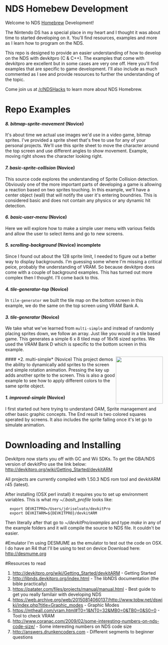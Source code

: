 # NDS Homebew Development
Welcome to NDS [Homebrew](https://en.wikipedia.org/wiki/Nintendo_DS_homebrew) Development!

The Nintendo DS has a special place in my heart and I thought it was about time to started developing on it. You'll find resources, examples and more as I learn how to program on the NDS.

This repo is designed to provide an easier understanding of how to develop on the NDS with devkitpro (C & C++). The examples that come with devkitpro are excellent but in some cases are very one off. Here you'll find examples that are specific to game development. I'll also include as much commented as I see and provide resources to further the understanding of the topic.

Come join us at [/r/NDSHacks](https://www.reddit.com/r/NDSHacks/) to learn more about NDS Homebrew.

# Repo Examples

#### *8. bitmap-sprite-movement* (Novice)
It's about time we actual use images we'd use in a video game, bitmap sprites. I've provided a sprite sheet that's free to use for any of your personal projects. We'll use this sprite sheet to move the character around the top screen and use different angles to show movement. Example, moving right shows the character looking right.

#### *7. basic-sprite-collision* (Novice)
This source code explores the understanding of Sprite Collision detection. Obviously one of the more important parts of developing a game is allowing a reaction based on two sprites touching. In this example, we'll have a center object (wall) that will notify the user it's entering boundries.
This is considered basic and does not contain any physics or any dynamic hit detection.

#### *6. basic-user-menu* (Novice)
Here we will explore how to make a simple user menu with various fields and allow the user to select items and go to new screens.

#### *5. scrolling-background* (Novice) incomplete
Since I found out about the 128 sprite limit, I needed to figure out a better way to display backgrounds. I'm guessing some where I'm missing a critical peice, probably the understanding of VRAM. So because devkitpro does come with a couple of background examples. This has turned out more complex then I thought. I'll come back to this.

#### *4. tile-generator-top* (Novice)
In `tile-generator` we built the tile map on the bottom screen in this example, we do the same on the top screen using VRAM Bank A.

#### *3. tile-generator* (Novice)
We take what we've learned from `multi-simple` and instead of randomly placing sprites down, we follow an array. Just like you would in a tile based game. This generates a simple 6 x 8 tiled map of 16x16 sized sprites. We used the VRAM Bank D which is specific to the bottom screen in this example.

<img align="right" width="150" src="http://i.imgur.com/zv62hWU.gif">
#### *2. multi-simple* (Novice)
This project demos the ability to dynamically add sprites to the screen and simple rotation animation. Pressing the key up adds another sprite to the screen. This is also a good example to see how to apply different colors to the same sprite object.

#### *1. improved-simple* (Novice)
I first started out here trying to understand OAM, Sprite management and other basic graphic concepts. The End result is two colored squares sperated by screens. It also includes the sprite falling once it's let go to simulate animation.

# Downloading and Installing
Devkitpro now starts you off with GC and Wii SDKs. To get the GBA/NDS version of devkitPro use the link below:
http://devkitpro.org/wiki/Getting_Started/devkitARM

All projects are currently compiled with 1.50.3 NDS rom tool and devkitARM r45 (latest).

After installing (OSX perl install) it requires you to set up environment variables.
This is what my *~/.bash_profile* looks like:
```
  export DEVKITPRO=/Users/jdriselvato/devkitPro
  export DEVKITARM=${DEVKITPRO}/devkitARM
```

Then literally after that go to *~/devkitPro/examples* and type *make* in any of the example folders and it will compile the source to NDS file. It couldn't be easier.

#Emulator
I'm using DESMUME as the emulator to test out the code on OSX. I do have an R4 that I'll be using to test on device
Download here: http://desmume.org

#Resources to read
1. http://devkitpro.org/wiki/Getting_Started/devkitARM - Getting Started
2. http://libnds.devkitpro.org/index.html - The libNDS documentation (the bible practically)
3. https://patater.com/files/projects/manual/manual.html - Best guide to get you really familair with developing NDS
4. https://web.archive.org/web/20150814060137/http://www.tobw.net/dswiki/index.php?title=Graphic_modes - Graphic Modes
5. https://mtheall.com/vram.html#T0=1&NT0=32&MB0=0&TB0=0&S0=0 - Tool to check VRAM
6. http://www.coranac.com/2009/02/some-interesting-numbers-on-nds-code-size/ - Some interesting numbers on NDS code size
7. http://answers.drunkencoders.com - Different segments to beginner questions